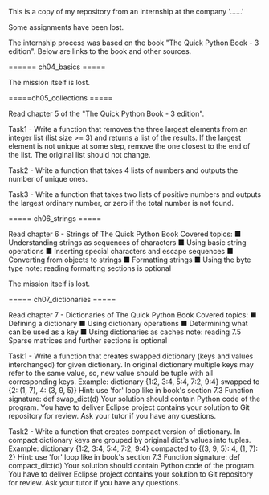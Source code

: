 This is a copy of my repository from an internship at the company '......'

Some assignments have been lost.

The internship process was based on the book "The Quick Python Book - 3 edition". Below are links to the book and other sources.


====== ch04_basics =====

The mission itself is lost.


=====ch05_collections =====

Read chapter 5 of the "The Quick Python Book - 3 edition".

Task1 - Write a function that removes the three largest elements from an integer list (list size >= 3) and returns a list of the results. If the largest element is not unique at some step, remove the one closest to the end of the list. The original list should not change.

Task2 - Write a function that takes 4 lists of numbers and outputs the number of unique ones.

Task3 - Write a function that takes two lists of positive numbers and outputs the largest ordinary number, or zero if the total number is not found.


===== ch06_strings =====

Read chapter 6 - Strings of The Quick Python Book
Covered topics:
■ Understanding strings as sequences of characters
■ Using basic string operations
■ Inserting special characters and escape sequences
■ Converting from objects to strings
■ Formatting strings
■ Using the byte type
note: reading formatting sections is optional

The mission itself is lost.


===== ch07_dictionaries =====

Read chapter 7 - Dictionaries of The Quick Python Book
Covered topics:
■ Defining a dictionary
■ Using dictionary operations
■ Determining what can be used as a key
■ Using dictionaries as caches
note: reading 7.5 Sparse matrices and further sections is optional

Task1 - Write a function that creates swapped dictionary (keys and values interchanged) for given dictionary.
In original dictionary multiple keys may refer to the same value, so, new value should be tuple with all corresponding keys.
Example: dictionary {1:2, 3:4, 5:4, 7:2, 9:4} swapped to {2: (1, 7), 4: (3, 9, 5)}
Hint: use 'for' loop like in book's section 7.3
Function signature: def swap_dict(d)
Your solution should contain Python code of the program.
You have to deliver Eclipse project contains your solution to Git repository for review.
Ask your tutor if you have any questions.

Task2 - Write a function that creates compact version of dictionary.
In compact dictionary keys are grouped by original dict's values into tuples.
Example: dictionary {1:2, 3:4, 5:4, 7:2, 9:4} compacted to {(3, 9, 5): 4, (1, 7): 2}
Hint: use 'for' loop like in book's section 7.3
Function signature: def compact_dict(d)
Your solution should contain Python code of the program.
You have to deliver Eclipse project contains your solution to Git repository for review.
Ask your tutor if you have any questions.

